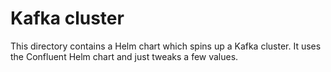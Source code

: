 # Kafka cluster

This directory contains a Helm chart which spins up a Kafka cluster.
It uses the Confluent Helm chart and just tweaks a few values.
